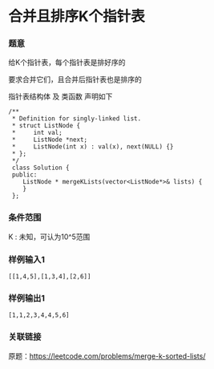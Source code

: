 # 合并且排序K个指针表

### 题意

给K个指针表，每个指针表是排好序的

要求合并它们，且合并后指针表也是排序的

指针表结构体 及 类函数 声明如下

```
/**
 * Definition for singly-linked list.
 * struct ListNode {
 *     int val;
 *     ListNode *next;
 *     ListNode(int x) : val(x), next(NULL) {}
 * };
 */
 class Solution {
 public:    
    ListNode * mergeKLists(vector<ListNode*>& lists) {   
    }
 };
```

### 条件范围

K : 未知，可认为10^5范围

### 样例输入1
```
[[1,4,5],[1,3,4],[2,6]]
```

### 样例输出1
```
[1,1,2,3,4,4,5,6]
```

### 关联链接

原题：https://leetcode.com/problems/merge-k-sorted-lists/
